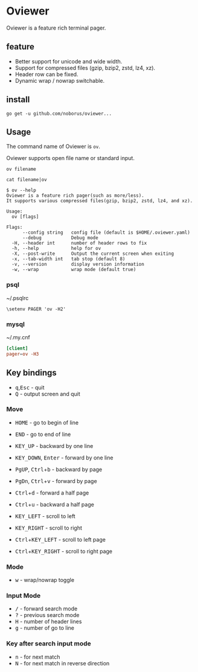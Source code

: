 # Oviewer

Oviewer is a feature rich terminal pager.

## feature

* Better support for unicode and wide width.
* Support for compressed files (gzip, bzip2, zstd, lz4, xz).
* Header row can be fixed.
* Dynamic wrap / nowrap switchable.

## install

```console
go get -u github.com/noborus/oviewer...
```

## Usage

The command name of Oviewer is `ov`.

Oviewer supports open file name or standard input.

```console
ov filename
```

```console
cat filename|ov
```

```console
$ ov --help
Oviewer is a feature rich pager(such as more/less).
It supports various compressed files(gzip, bzip2, zstd, lz4, and xz).

Usage:
  ov [flags]

Flags:
      --config string   config file (default is $HOME/.oviewer.yaml)
      --debug           Debug mode
  -H, --header int      number of header rows to fix
  -h, --help            help for ov
  -X, --post-write      Output the current screen when exiting
  -x, --tab-width int   tab stop (default 8)
  -v, --version         display version information
  -w, --wrap            wrap mode (default true)
```

### psql

~/.psqlrc

```filename:~/.psqlrc
\setenv PAGER 'ov -H2'
```

### mysql

~/.my.cnf

```filename:~/.my.cnf
[client]
pager=ov -H3
```

## Key bindings

* <kbd>q</kbd>,<kbd>Esc</kbd> - quit
* <kbd>Q</kbd> - output screen and quit

### Move

* <kbd>HOME</kbd> - go to begin of line
* <kbd>END</kbd> - go to end of line
* <kbd>KEY_UP</kbd> - backward by one line
* <kbd>KEY_DOWN</kbd>, <kbd>Enter</kbd> - forward by one line
* <kbd>PgUP</kbd>, <kbd>Ctrl</kbd>+<kbd>b</kbd> - backward by page
* <kbd>PgDn</kbd>, <kbd>Ctrl</kbd>+<kbd>v</kbd> - forward by page
* <kbd>Ctrl</kbd>+<kbd>d</kbd> - forward a half page
* <kbd>Ctrl</kbd>+<kbd>u</kbd> - backward a half page

* <kbd>KEY_LEFT</kbd> - scroll to left
* <kbd>KEY_RIGHT</kbd> - scroll to right

* <kbd>Ctrl</kbd>+<kbd>KEY_LEFT</kbd> - scroll to left page
* <kbd>Ctrl</kbd>+<kbd>KEY_RIGHT</kbd> - scroll to right page

### Mode

* <kbd>w</kbd> - wrap/nowrap toggle

### Input Mode

* <kbd>/</kbd> - forward search mode
* <kbd>?</kbd> - previous search mode
* <kbd>H</kbd> - number of header lines
* <kbd>g</kbd> - number of go to line

### Key after search input mode

* <kbd>n</kbd> - for next match
* <kbd>N</kbd> - for next match in reverse direction
